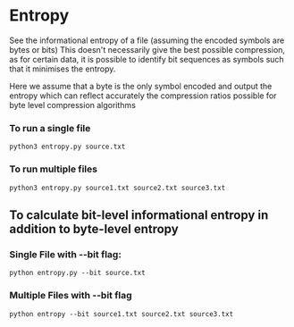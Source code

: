 # Entropy

See the informational entropy of a file (assuming the encoded symbols are bytes or bits)
This doesn't necessarily give the best possible compression, as for certain data, it is possible
to identify bit sequences as symbols such that it minimises the entropy.

Here we assume that a byte is the only symbol encoded and output the entropy which
can reflect accurately the compression ratios possible for byte level compression algorithms

### To run a single file

```
python3 entropy.py source.txt
```
### To run multiple files

```
python3 entropy.py source1.txt source2.txt source3.txt
```

## To calculate bit-level informational entropy in addition to byte-level entropy

### Single File with --bit flag:

```
python entropy.py --bit source.txt
```

### Multiple Files with --bit flag

```
python entropy --bit source1.txt source2.txt source3.txt
```

